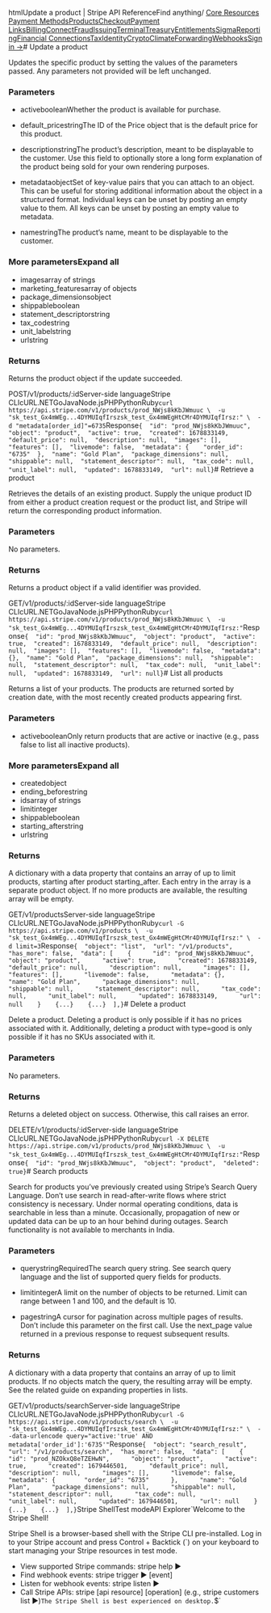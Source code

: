 htmlUpdate a product | Stripe API Reference[](/api)Find anything/
[Core Resources](#)
[Payment Methods](#)[Products](#)[Checkout](#)[Payment Links](#)[Billing](#)[Connect](#)[Fraud](#)[Issuing](#)[Terminal](#)[Treasury](#)[Entitlements](#)[Sigma](#)[Reporting](#)[Financial Connections](#)[Tax](#)[Identity](#)[Crypto](#)[Climate](#)[Forwarding](#)[Webhooks](#)[Sign in →](https://dashboard.stripe.com/login)# Update a product

Updates the specific product by setting the values of the parameters passed. Any parameters not provided will be left unchanged.

### Parameters

- activebooleanWhether the product is available for purchase.


- default_pricestringThe ID of the Price object that is the default price for this product.


- descriptionstringThe product’s description, meant to be displayable to the customer. Use this field to optionally store a long form explanation of the product being sold for your own rendering purposes.


- metadataobjectSet of key-value pairs that you can attach to an object. This can be useful for storing additional information about the object in a structured format. Individual keys can be unset by posting an empty value to them. All keys can be unset by posting an empty value to metadata.


- namestringThe product’s name, meant to be displayable to the customer.



### More parametersExpand all

- imagesarray of strings
- marketing_featuresarray of objects
- package_dimensionsobject
- shippableboolean
- statement_descriptorstring
- tax_codestring
- unit_labelstring
- urlstring

### Returns

Returns the product object if the update succeeded.

POST/v1/products/:idServer-side languageStripe CLIcURL.NETGoJavaNode.jsPHPPythonRuby[](#)[](#)`curl https://api.stripe.com/v1/products/prod_NWjs8kKbJWmuuc \  -u "sk_test_Gx4mWEg...4DYMUIqfIrszsk_test_Gx4mWEgHtCMr4DYMUIqfIrsz:" \  -d "metadata[order_id]"=6735`Response`{  "id": "prod_NWjs8kKbJWmuuc",  "object": "product",  "active": true,  "created": 1678833149,  "default_price": null,  "description": null,  "images": [],  "features": [],  "livemode": false,  "metadata": {    "order_id": "6735"  },  "name": "Gold Plan",  "package_dimensions": null,  "shippable": null,  "statement_descriptor": null,  "tax_code": null,  "unit_label": null,  "updated": 1678833149,  "url": null}`# Retrieve a product

Retrieves the details of an existing product. Supply the unique product ID from either a product creation request or the product list, and Stripe will return the corresponding product information.

### Parameters

No parameters.

### Returns

Returns a product object if a valid identifier was provided.

GET/v1/products/:idServer-side languageStripe CLIcURL.NETGoJavaNode.jsPHPPythonRuby[](#)[](#)`curl https://api.stripe.com/v1/products/prod_NWjs8kKbJWmuuc \  -u "sk_test_Gx4mWEg...4DYMUIqfIrszsk_test_Gx4mWEgHtCMr4DYMUIqfIrsz:"`Response`{  "id": "prod_NWjs8kKbJWmuuc",  "object": "product",  "active": true,  "created": 1678833149,  "default_price": null,  "description": null,  "images": [],  "features": [],  "livemode": false,  "metadata": {},  "name": "Gold Plan",  "package_dimensions": null,  "shippable": null,  "statement_descriptor": null,  "tax_code": null,  "unit_label": null,  "updated": 1678833149,  "url": null}`# List all products

Returns a list of your products. The products are returned sorted by creation date, with the most recently created products appearing first.

### Parameters

- activebooleanOnly return products that are active or inactive (e.g., pass false to list all inactive products).



### More parametersExpand all

- createdobject
- ending_beforestring
- idsarray of strings
- limitinteger
- shippableboolean
- starting_afterstring
- urlstring

### Returns

A dictionary with a data property that contains an array of up to limit products, starting after product starting_after. Each entry in the array is a separate product object. If no more products are available, the resulting array will be empty.

GET/v1/productsServer-side languageStripe CLIcURL.NETGoJavaNode.jsPHPPythonRuby[](#)[](#)`curl -G https://api.stripe.com/v1/products \  -u "sk_test_Gx4mWEg...4DYMUIqfIrszsk_test_Gx4mWEgHtCMr4DYMUIqfIrsz:" \  -d limit=3`Response`{  "object": "list",  "url": "/v1/products",  "has_more": false,  "data": [    {      "id": "prod_NWjs8kKbJWmuuc",      "object": "product",      "active": true,      "created": 1678833149,      "default_price": null,      "description": null,      "images": [],      "features": [],      "livemode": false,      "metadata": {},      "name": "Gold Plan",      "package_dimensions": null,      "shippable": null,      "statement_descriptor": null,      "tax_code": null,      "unit_label": null,      "updated": 1678833149,      "url": null    }    {...}    {...}  ],}`# Delete a product

Delete a product. Deleting a product is only possible if it has no prices associated with it. Additionally, deleting a product with type=good is only possible if it has no SKUs associated with it.

### Parameters

No parameters.

### Returns

Returns a deleted object on success. Otherwise, this call raises an error.

DELETE/v1/products/:idServer-side languageStripe CLIcURL.NETGoJavaNode.jsPHPPythonRuby[](#)[](#)`curl -X DELETE https://api.stripe.com/v1/products/prod_NWjs8kKbJWmuuc \  -u "sk_test_Gx4mWEg...4DYMUIqfIrszsk_test_Gx4mWEgHtCMr4DYMUIqfIrsz:"`Response`{  "id": "prod_NWjs8kKbJWmuuc",  "object": "product",  "deleted": true}`# Search products

Search for products you’ve previously created using Stripe’s Search Query Language. Don’t use search in read-after-write flows where strict consistency is necessary. Under normal operating conditions, data is searchable in less than a minute. Occasionally, propagation of new or updated data can be up to an hour behind during outages. Search functionality is not available to merchants in India.

### Parameters

- querystringRequiredThe search query string. See search query language and the list of supported query fields for products.


- limitintegerA limit on the number of objects to be returned. Limit can range between 1 and 100, and the default is 10.


- pagestringA cursor for pagination across multiple pages of results. Don’t include this parameter on the first call. Use the next_page value returned in a previous response to request subsequent results.



### Returns

A dictionary with a data property that contains an array of up to limit products. If no objects match the query, the resulting array will be empty. See the related guide on expanding properties in lists.

GET/v1/products/searchServer-side languageStripe CLIcURL.NETGoJavaNode.jsPHPPythonRuby[](#)[](#)`curl -G https://api.stripe.com/v1/products/search \  -u "sk_test_Gx4mWEg...4DYMUIqfIrszsk_test_Gx4mWEgHtCMr4DYMUIqfIrsz:" \  --data-urlencode query="active:'true' AND metadata['order_id']:'6735'"`Response`{  "object": "search_result",  "url": "/v1/products/search",  "has_more": false,  "data": [    {      "id": "prod_NZOkxQ8eTZEHwN",      "object": "product",      "active": true,      "created": 1679446501,      "default_price": null,      "description": null,      "images": [],      "livemode": false,      "metadata": {        "order_id": "6735"      },      "name": "Gold Plan",      "package_dimensions": null,      "shippable": null,      "statement_descriptor": null,      "tax_code": null,      "unit_label": null,      "updated": 1679446501,      "url": null    }    {...}    {...}  ],}`Stripe ShellTest modeAPI Explorer[](https://stripe.com/docs/stripe-cli#install)`Welcome to the Stripe Shell!

Stripe Shell is a browser-based shell with the Stripe CLI pre-installed. Log in to your
Stripe account and press Control + Backtick (`) on your keyboard to start managing your Stripe
resources in test mode.

- View supported Stripe commands: stripe help ▶️
- Find webhook events: stripe trigger ▶️ [event]
- Listen for webhook events: stripe listen ▶
- Call Stripe APIs: stripe [api resource] [operation] (e.g., stripe customers list ▶️)`The Stripe Shell is best experienced on desktop.`$`